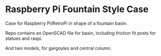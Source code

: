# Raspberry Pi Fountain Style Case
Case for Raspberry Pi/RetroPi in shape of a fountain basin.

Repo contains an OpenSCAD file for basin, including friction fit posts for statues and raspi.

And two models, for gargoyles and central column.
